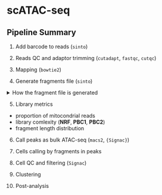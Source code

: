 # scATAC-seq

## Pipeline Summary

1. Add barcode to reads (`sinto`)

2. Reads QC and adaptor trimming (`cutadapt`, `fastqc`, `cutqc`)

3. Mapping (`bowtie2`)

4. Generate fragments file (`sinto`)

<details>
<summary>How the fragment file is generated</summary>

From sinto's user guide: https://timoast.github.io/sinto/basic_usage.html

>Generating the fragment file involves the following steps in order:
>
>- Extract cell barcode sequence associated with the fragment.
>
>- Adjust alignment positions for the 9 bp Tn5 shift by applying +4/-5 to the start and end position of the paired reads.
>
>- Remove fragments where either read has a MAPQ score less than the specified cutoff.
>
>- Remove fragments where the fragment size is greater than the specified maximum.
>
>- Collapse PCR duplicates:
>
>  - Count the frequency of each fragment for each cell barcode.
>
>  - Within a cell barcode, collapse fragments that share a start or end coordinate on the same chromosome.
>
>  - Across all cell barcodes, collapse fragments that share the exact start and end coordinates on the same chromosome.
>
>  - Assign the fragment to the most abundant cell barcode.
>
>  - Record the read count for the collapsed fragment.
>
>- Write fragments to file. Note that fragments are not sorted or compressed.

</details>


5. Library metrics
  - proportion of mitocondrial reads
  - library comlexity (**NRF**, **PBC1**, **PBC2**)
  - fragment length distribution

6. Call peaks as bulk ATAC-seq (`macs2`, `{Signac}`)

7. Cells calling by fragments in peaks

5. Cell QC and filtering (`Signac`)

6. Clustering

7. Post-analysis
